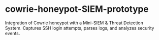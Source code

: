 # cowrie-honeypot-SIEM-prototype
Integration of Cowrie honeypot with a Mini-SIEM &amp; Threat Detection System. Captures SSH login attempts, parses logs, and analyzes security events.
